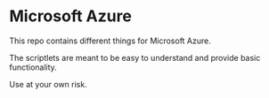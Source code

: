# Microsoft Azure
This repo contains different things for Microsoft Azure.

The scriptlets are meant to be easy to understand and provide basic functionality. 

Use at your own risk.
